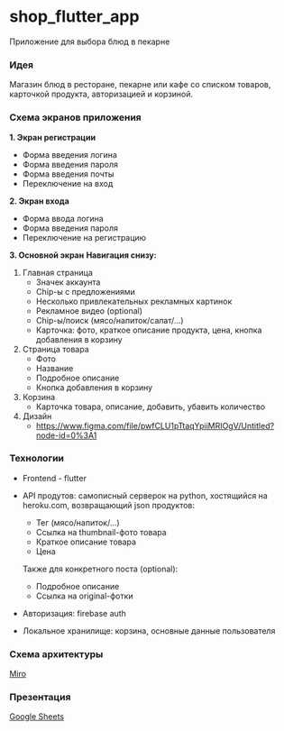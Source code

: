 # shop_flutter_app

Приложение для выбора блюд в пекарне

### Идея

Магазин блюд в ресторане, пекарне или кафе cо списком товаров, карточкой продукта, авторизацией и
корзиной.

### Схема экранов приложения

**1. Экран регистрации**

* Форма введения логина
* Форма введения пароля
* Форма введения почты
* Переключение на вход

**2. Экран входа**

* Форма ввода логина
* Форма введения пароля
* Переключение на регистрацию

**3. Основной экран**
**Навигация снизу:**

1. Главная страница
    * Значек аккаунта
    * Chip-ы с предложениями
    * Несколько привлекательных рекламных картинок
    * Рекламное видео (optional)
    * Chip-ы/поиск (мясо/напиток/салат/...)
    * Карточка: фото, краткое описание продукта, цена, кнопка добавления в корзину
2. Страница товара
    * Фото
    * Название
    * Подробное описание
    * Кнопка добавления в корзину
3. Корзина
    * Карточка товара, описание, добавить, убавить количество
4. Дизайн
    * https://www.figma.com/file/pwfCLU1pTtaqYpiiMRIOgV/Untitled?node-id=0%3A1
### Технологии

* Frontend - flutter
* API продутов: самописный серверок на python, хостящийся на heroku.com, возвращающий json
  продуктов:
    * Тег (мясо/напиток/...)
    * Ссылка на thumbnail-фото товара
    * Краткое описание товара
    * Цена

  Также для конкретного поста (optional):
    * Подробное описание
    * Ссылка на original-фотки
* Авторизация: firebase auth
* Локальное хранилище: корзинa, основные данные пользователя 
    
### Схема архитектуры
[Miro](https://miro.com/app/board/uXjVOabaAlE=)

### Презентация
[Google Sheets](https://docs.google.com/presentation/d/1sqET3eDBf6QGj-qh8O7qgQRKecmiHDculUj3ZddjTuU/edit)
    

